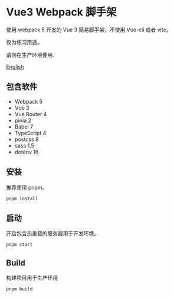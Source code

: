# Vue3 Webpack 脚手架

使用 webpack 5 开发的 Vue 3 简易脚手架，不使用 Vue-cli 或者 vite。

仅为练习用途。

请勿在生产环境使用.

[English](README.md)

## 包含软件

- Webpack 5
- Vue 3
- Vue Router 4
- pinia 2
- Babel 7
- TypeScript 4
- postcss 8
- sass 1.5
- dotenv 16

## 安装

推荐使用 pnpm。

```shell
pnpm install
```

## 启动

开启包含热重载的服务器用于开发环境。

```
pnpm start
```

## Build

构建项目用于生产环境

```
pnpm build
```
